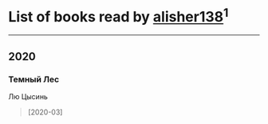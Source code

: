 # List of books read by [alisher138](http://vk.com/id186717452)<sup>1</sup>
---

## 2020

### Темный Лес
Лю Цысинь
> [2020-03] 




